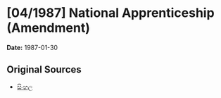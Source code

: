 # [04/1987] National Apprenticeship (Amendment)

**Date:** 1987-01-30

## Original Sources

- [සිංහල](https://documents.gov.lk/view/acts/1987/1/04-1987_S.pdf)

